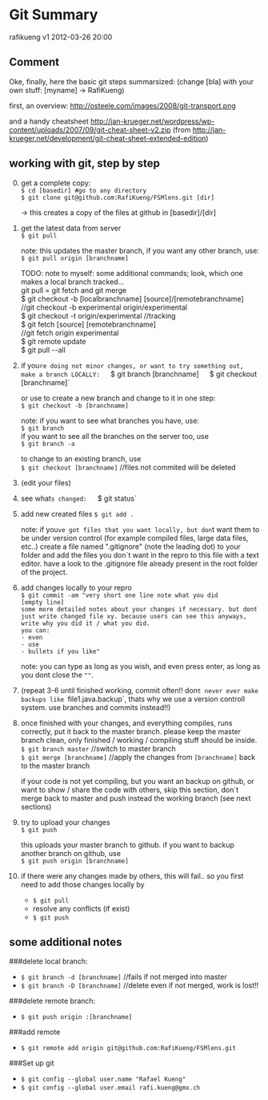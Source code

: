 Git Summary
===========

rafikueng
v1 2012-03-26 20:00


Comment
-------

Oke, finally, here the basic git steps summarsized:
(change [bla] with your own stuff: [myname] -> RafiKueng)

first, an overview:
http://osteele.com/images/2008/git-transport.png

and a handy cheatsheet
http://jan-krueger.net/wordpress/wp-content/uploads/2007/09/git-cheat-sheet-v2.zip
(from http://jan-krueger.net/development/git-cheat-sheet-extended-edition)


working with git, step by step
------------------------------

0.  get a complete copy:  
    `$ cd [basedir] #go to any directory`  
    `$ git clone git@github.com:RafiKueng/FSMlens.git [dir]`
    
    -> this creates a copy of the files at github in [basedir]/[dir]


1. get the latest data from server  
    `$ git pull`

    note: this updates the master branch, if you want any other branch, use:  
    `$ git pull origin [branchname]`

    TODO: note to myself: some additional commands; look, which one makes a local branch tracked...  
    git pull = git fetch and git merge  
    $ git checkout -b [localbranchname] [source]/[remotebranchname]  
    //git checkout -b experimental origin/experimental  
    $ git checkout -t origin/experimental //tracking  
    $ git fetch [source] [remotebranchname]  
    //git fetch origin experimental  
    $ git remote update  
    $ git pull --all


2. if you`re doing not minor changes, or want to try something out, make a branch LOCALLY:  
    `$ git branch [branchname]`  
    `$ git checkout [branchname]`

    or use to create a new branch and change to it in one step:  
    `$ git checkout -b [branchname]`

    note: if you want to see what branches you have, use:  
    `$ git branch`  
    if you want to see all the branches on the server too, use  
    `$ git branch -a`

    to change to an existing branch, use  
    `$ git checkout [branchname]`  //files not commited will be deleted


3. (edit your files)


4. see what`s changed:  
    `$ git status`


5. add new created files
    `$ git add .`

    note: if you`ve got files that you want locally, but don`t want them to be under version control (for example compiled files, large data files, etc..) create a file named ".gitignore" (note the leading dot) to your folder and add the files you don`t want in the repro to this file with a text editor. have a look to the .gitignore file already present in the root folder of the project.


6. add changes locally to your repro  
    `$ git commit -am "very short one line note what you did`  
    `[empty line]`  
    `some more detailed notes about your changes if necessary. but dont just write changed file xy. because users can see this anyways, write why you did it / what you did.`  
    `you can:`  
    `- even`  
    `- use`  
    `- bullets if you like"`

    note: you can type as long as you wish, and even press enter, as long as you dont close the `""`.


7. (repeat 3-6 until finished working, commit often!! don`t never ever make backups like `file1.java.backup`, thats why we use a version controll system. use branches and commits instead!!)


7. once finished with your changes, and everything compiles, runs correctly, put it back to the master branch. please keep the master branch clean, only finished / working / compiling stuff should be inside.  
    `$ git branch master` //switch to master branch  
    `$ git merge [branchname]` //apply the changes from `[branchname]` back to the master branch

    if your code is not yet compiling, but you want an backup on github, or want to show / share the code with others, skip this section, don`t merge back to master and push instead the working branch (see next sections)


8. try to upload your changes  
    `$ git push`

    this uploads your master branch to github. if you want to backup another branch on github, use  
    `$ git push origin [branchname]`


9. if there were any changes made by others, this will fail.. so you first need to add those changes locally by  
    * `$ git pull`
    * resolve any conflicts (if exist)
    * `$ git push`



some additional notes
---------------------

###delete local branch:
* `$ git branch -d [branchname]` //fails if not merged into master
* `$ git branch -D [branchname]` //delete even if not merged, work is lost!!

###delete remote branch:
* `$ git push origin :[branchname]`

###add remote
* `$ git remote add origin git@github.com:RafiKueng/FSMlens.git`

###Set up git
* `$ git config --global user.name "Rafael Kueng"`
* `$ git config --global user.email rafi.kueng@gmx.ch`
